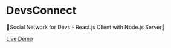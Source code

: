 # DevsConnect

🤝Social Network for Devs - React.js Client with Node.js Server👥

[Live Demo](https://immense-lake-27368.herokuapp.com)
